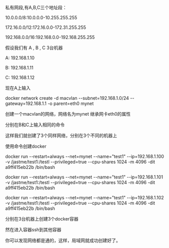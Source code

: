 私有网段,有A,B,C三个地址段：

10.0.0.0/8:10.0.0.0-10.255.255.255

172.16.0.0/12:172.16.0.0-172.31.255.255

192.168.0.0/16:192.168.0.0-192.168.255.255

假设我们有 A , B , C 3台机器



A: 192.168.1.10



B: 192.168.1.11



C: 192.168.1.12



现在A上输入



docker network create -d macvlan --subnet=192.168.1.0/24 --gateway=192.168.1.1 -o parent=eth0 mynet

创建一个macvlan的网络，网络名为mynet  继承网卡eth0的属性



分别在B和C上输入相同的命令



这样我们就创建了3个同样网络，分别在3个不同的机器上



使用命令创建docker



docker run --restart=always --net=mynet --name="test1" --ip=192.168.1.100 -v /jastme/test1:/testl --privileged=true --cpu-shares 1024 -m 4096 -dit a9ff415eb22b /bin/bash



docker run --restart=always --net=mynet --name="test1" --ip=192.168.1.101 -v /jastme/test1:/testl --privileged=true --cpu-shares 1024 -m 4096 -dit a9ff415eb22b /bin/bash



docker run --restart=always --net=mynet --name="test1" --ip=192.168.1.102 -v /jastme/test1:/testl --privileged=true --cpu-shares 1024 -m 4096 -dit a9ff415eb22b /bin/bash

分别在3台机器上创建3个docker容器



然在进入容器ssh到其他容器



你可以发现网络都是通的，这样，局域网就成功创建好了。

